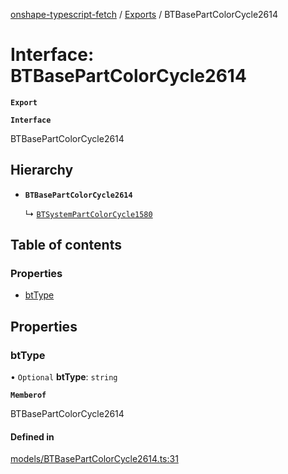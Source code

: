 [onshape-typescript-fetch](../README.md) / [Exports](../modules.md) / BTBasePartColorCycle2614

# Interface: BTBasePartColorCycle2614

**`Export`**

**`Interface`**

BTBasePartColorCycle2614

## Hierarchy

- **`BTBasePartColorCycle2614`**

  ↳ [`BTSystemPartColorCycle1580`](BTSystemPartColorCycle1580.md)

## Table of contents

### Properties

- [btType](BTBasePartColorCycle2614.md#bttype)

## Properties

### btType

• `Optional` **btType**: `string`

**`Memberof`**

BTBasePartColorCycle2614

#### Defined in

[models/BTBasePartColorCycle2614.ts:31](https://github.com/toebes/onshape-typescript-fetch/blob/3e11ae1/models/BTBasePartColorCycle2614.ts#L31)
